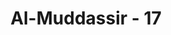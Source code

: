 ---
title: "Al-Muddassir - 17"
no: 17
arabic_no: ١٧
ayah: سَاُرْهِقُهٗ صَعُوْدًاۗ 
translation: "Aku akan membebaninya dengan pendakian yang memayahkan."
tafsir: "Dalam ayat ini, Allah menegaskan bahwa Dia akan memikulkan kepada al-Walid pendakian yang memayahkan. Maksudnya adalah Tuhan melemparkannya ke dalam neraka yang sangat dahsyat yang tidak ada sanggup ditahan sakitnya. Diibaratkan Allah bahwa kesukaran yang kelak dirasakan pada hari Kiamat diibaratkan seperti pendaki gunung yang disuruh memikul beban yang berat.\n\nDalam sebuah hadis diriwayatkan bahwa arti sa'ud (pendakian) dalam ayat ini adalah sebagai berikut:\n\nSa'ud adalah gunung api (di neraka) yang akan didaki oleh orang-orang kafir selama 70 tahun dan kemudian mereka (yang mendakinya) jatuh lagi ke bawah. Begitulah berulang-ulang untuk selama-lamanya. (Riwayat Ahmad dan at-Tirmidhi dari Abu Sa'id)\n\nAda yang mengartikan sa'ud itu dengan suatu azab yang kalau sudah menimpa seseorang, tidak akan pernah berhenti."
---